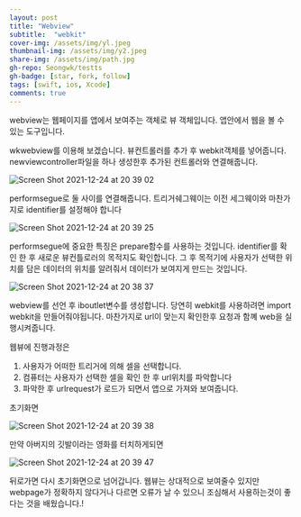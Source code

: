 ```yaml
---
layout: post
title: "Webview" 
subtitle:  "webkit"
cover-img: /assets/img/yl.jpeg
thumbnail-img: /assets/img/y2.jpeg
share-img: /assets/img/path.jpg
gh-repo: Seongwk/testts
gh-badge: [star, fork, follow]
tags: [swift, ios, Xcode]
comments: true
---
```


webview는 웹페이지를 앱에서 보여주는 객체로 뷰 객체입니다.
앱안에서 웹을 볼 수 있는 도구입니다.

wkwebview를 이용해 보겠습니다.
뷰컨트롤러를 추가 후 webkit객체를 넣어줍니다. newviewcontroller파일을 하나 생성한후 추가된 컨트롤러와 연결해줍니다.

![Screen Shot 2021-12-24 at 20 39 02](https://user-images.githubusercontent.com/40172001/147350024-a60c17b8-8baf-46db-b961-eac671f48a8d.png)


performsegue로 둘 사이를 연결해줍니다. 트리거쉐그웨이는 이전 세그웨이와 마찬가지로 identifier를 설정해야 합니다 

![Screen Shot 2021-12-24 at 20 39 25](https://user-images.githubusercontent.com/40172001/147350080-c5e1700f-ed93-4f41-a31e-2b7d6ff74226.png)


performsegue에 중요한 특징은 prepare함수를 사용하는 것입니다. identifier를 확인 한 후 새로운 뷰컨틀로러의 목적지도 확인합니다.
그 후 목적기에 사용자가 선택한 위치를 담은 데이터의 위치를 알려줘서 데이터가 보여지게 만드는 것입니다.

![Screen Shot 2021-12-24 at 20 38 37](https://user-images.githubusercontent.com/40172001/147350212-7329fea9-43bf-4a68-9ab6-fd16c0b4516c.png)

webview를 선언 후 iboutlet변수를 생성합니다. 당연히 webkit를 사용하려면 import webkit을 만들어줘야됩니다.
마찬가지로 url이 맞는지 확인한후 요청과 함꼐 web을 실행시켜줍니다.



웹뷰에 진행과정은

1. 사용자가 어떠한 트리거에 의해 셀을 선택합니다.
2. 컴퓨터는 사용자가 선택한 셀을 확인 한 후 url위치를 파악합니다
3. 파악한 후 urlrequest가 로드가 되면서 앱으로 가져와 보여줍니다.


초기화면

![Screen Shot 2021-12-24 at 20 39 38](https://user-images.githubusercontent.com/40172001/147350535-144c8dbe-8e18-40a3-a0de-10a77059a5f2.png)


만약 아버지의 깃발이라는 영화를 터치하게되면 

![Screen Shot 2021-12-24 at 20 39 47](https://user-images.githubusercontent.com/40172001/147350544-76f48d80-ace0-48f9-8777-36cf61b9582c.png)


뒤로가면 다시 초기화면으로 넘어갑니다.
웹뷰는 상대적으로 보여줄수 있지만 webpage가 정확하지 않다거나 다르면 
오류가 날 수 있으니 조심해서 사용하는것이 좋다는 것을 배웠습니다.!
